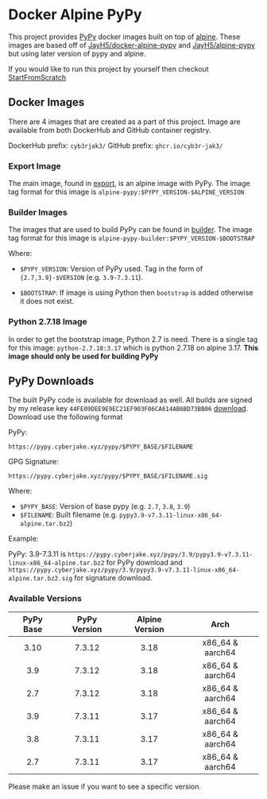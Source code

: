# Docker Alpine PyPy

This project provides [PyPy](https://www.pypy.org/) docker images built on top of [alpine](https://www.alpinelinux.org/). These images are based off of [JayH5/docker-alpine-pypy](https://github.com/JayH5/docker-alpine-pypy) and [JayH5/alpine-pypy](https://github.com/JayH5/alpine-pypy) but using later version of pypy and alpine.

If you would like to run this project by yourself then checkout [StartFromScratch](./StartFromScratch.md)

## Docker Images

There are 4 images that are created as a part of this project. Image are available from both DockerHub and GitHub container registry.

DockerHub prefix: `cyb3rjak3/`
GitHub prefix: `ghcr.io/cyb3r-jak3/`

### Export Image

The main image, found in [export](./export/), is an alpine image with PyPy. The image tag format for this image is `alpine-pypy:$PYPY_VERSION-$ALPINE_VERSION`

### Builder Images

The images that are used to build PyPy can be found in [builder](./builder/). The image tag format for this image is `alpine-pypy-builder:$PYPY_VERSION-$BOOTSTRAP`

Where:

- `$PYPY_VERSION`: Version of PyPy used. Tag in the form of `{2.7,3.9}-$VERSION` (e.g. `3.9-7.3.11`).

- `$BOOTSTRAP`: If image is using Python then `bootstrap` is added otherwise it does not exist.

### Python 2.7.18 Image

In order to get the bootstrap image, Python 2.7 is need. There is a single tag for this image: `python-2.7.18:3.17` which is python 2.7.18 on alpine 3.17. **This image should only be used for building PyPy**

## PyPy Downloads

The built PyPy code is available for download as well. All builds are signed by my release key `44FE09DEE9E9EC21EF903F06CA614AB6BD73BB06` [download](https://cyberjake.xyz/files/releases@cyberjake.xyz.asc). Download use the following format

PyPy:

`https://pypy.cyberjake.xyz/pypy/$PYPY_BASE/$FILENAME`

GPG Signature:

`https://pypy.cyberjake.xyz/pypy/$PYPY_BASE/$FILENAME.sig`

Where:

- `$PYPY_BASE`: Version of base pypy (e.g. `2.7`, `3.8`, `3.9`)
- `$FILENAME`: Built filename (e.g. `pypy3.9-v7.3.11-linux-x86_64-alpine.tar.bz2`)

Example:

PyPy: 3.9-7.3.11 is `https://pypy.cyberjake.xyz/pypy/3.9/pypy3.9-v7.3.11-linux-x86_64-alpine.tar.bz2` for PyPy download and `https://pypy.cyberjake.xyz/pypy/3.9/pypy3.9-v7.3.11-linux-x86_64-alpine.tar.bz2.sig` for signature download.

### Available Versions

| PyPy Base   | PyPy Version   | Alpine Version   |       Arch         |
|:-----------:|:--------------:|:----------------:|:------------------:|
| 3.10        | 7.3.12         | 3.18             | x86_64 & aarch64   |
| 3.9         | 7.3.12         | 3.18             | x86_64 & aarch64   |
| 2.7         | 7.3.12         | 3.18             | x86_64 & aarch64   |
| 3.9         | 7.3.11         | 3.17             | x86_64 & aarch64   |
| 3.8         | 7.3.11         | 3.17             | x86_64 & aarch64   |
| 2.7         | 7.3.11         | 3.17             | x86_64 & aarch64   |

Please make an issue if you want to see a specific version.
